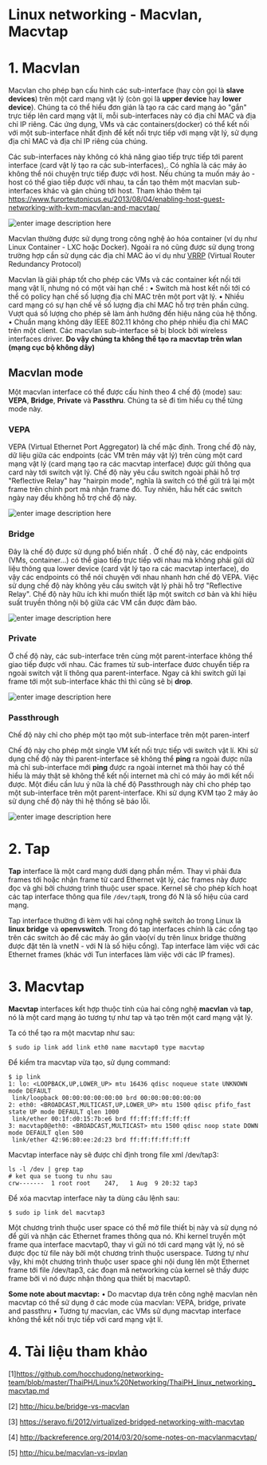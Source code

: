 Linux networking - Macvlan, Macvtap
===

# 1. Macvlan

Macvlan cho phép bạn cấu hình các sub-interface (hay còn gọi là **slave devices**) trên một card mạng vật lý (còn gọi là **upper device** hay **lower device**). Chúng ta có thể hiểu đơn giản là tạo ra các card mạng ảo "gắn" trực tiếp lên card mạng vật lí, mỗi sub-interfaces này có địa chỉ MAC và địa chỉ IP riêng. Các ứng dụng, VMs và các containers(docker) có thể kết nối với một sub-interface nhất định để kết nối trực tiếp với mạng vật lý, sử dụng địa chỉ MAC và địa chỉ IP riêng của chúng. 

Các sub-interfaces này không có khả năng giao tiếp trực tiếp tới parent interface (card vật lý tạo ra các sub-interfaces),. Có nghĩa là các máy ảo không thể nói chuyện trực tiếp được với host. Nếu chúng ta muốn máy ảo - host có thể giao tiếp được với nhau, ta cần tạo thêm một macvlan sub-interfaces khác và gán chúng tới host. Tham khảo thêm tại https://www.furorteutonicus.eu/2013/08/04/enabling-host-guest-networking-with-kvm-macvlan-and-macvtap/

![enter image description here](https://github.com/vanduc95/OpenStack_Network/blob/master/img/macvlan_overview.png)

Macvlan thường được sử dụng trong công nghệ ảo hóa container (ví dụ như Linux Container - LXC hoặc Docker). Ngoài ra nó cũng được sử dụng trong trường hợp cần sử dụng các địa chỉ MAC ảo ví dụ như [VRRP](https://en.wikipedia.org/wiki/Virtual_Router_Redundancy_Protocol) (Virtual Router Redundancy Protocol)

Macvlan là giải pháp tốt cho phép các VMs và các container kết nối tới mạng vật lí, nhưng nó có một vài hạn chế :
• Switch mà host kết nối tới có thể có policy hạn chế số lượng địa chỉ MAC trên một port vật lý.
• Nhiều card mạng có sự hạn chế về số lượng địa chỉ MAC hỗ trợ trên phần cứng. Vượt quá số lượng cho phép sẽ làm ảnh hưởng đến hiệu năng của hệ thống.
• Chuẩn mạng không dây IEEE 802.11 không cho phép nhiều địa chỉ MAC trên một client. Các macvlan sub-interface sẽ bị block bởi wireless interfaces driver. **Do vậy chúng ta không thể tạo ra macvtap trên wlan (mạng cục bộ không dây)**

## Macvlan mode
Một macvlan interface có thể được cấu hình theo 4 chế độ (mode) sau: **VEPA**, **Bridge**, **Private** và **Passthru**. Chúng ta sẽ đi tìm hiểu cụ thể từng mode này.

### VEPA
VEPA (Virtual Ethernet Port Aggregator) là chế mặc định. Trong chế độ này, dữ liệu giữa các endpoints (các VM trên máy vật lý) trên cùng một card mạng vật lý (card mạng tạo ra các macvtap interface) được gửi thông qua card này tới switch vật lý. Chế độ này yêu cầu switch ngoài phải hỗ trợ "Reflective Relay" hay "hairpin mode", nghĩa là switch có thể gửi trả lại một frame trên chính port mà nhận frame đó. Tuy nhiên, hầu hết các switch ngày nay đều không hỗ trợ chế độ này.

![enter image description here](https://github.com/vanduc95/OpenStack_Network/blob/master/img/VEPA_mode.png)

### Bridge
Đây là chế độ được sử dụng phổ biến nhất . Ở chế độ này, các endpoints (VMs, container...) có thể giao tiếp trực tiếp với nhau mà không phải gửi dữ liệu thông qua lower device (card vật lý tạo ra các macvtap interface), do vậy các endpoints có thể nói chuyện với nhau nhanh hơn chế độ VEPA. Việc sử dụng chế độ này không yêu cầu switch vật lý phải hỗ trợ "Reflective Relay". Chế độ này hữu ích khi muốn thiết lập một switch cơ bản và khi hiệu suất truyền thông nội bộ giữa các VM cần được đảm bảo. 

![enter image description here](https://github.com/vanduc95/OpenStack_Network/blob/master/img/bridge_mode.png)

### Private
Ở chế độ này, các sub-interface trên cùng một parent-interface không thể giao tiếp được với nhau. Các frames từ sub-interface đươc chuyển tiếp ra ngoài switch vật lí thông qua parent-interface. Ngay cả khi switch gửi lại frame tới một sub-interface khác thì thì cũng sẽ bị **drop**.

![enter image description here](https://github.com/vanduc95/OpenStack_Network/blob/master/img/private_mode.png)

### Passthrough

Chế độ này chỉ cho phép một tạo một sub-interface trên một paren-interf 

Chế độ này cho phép một single VM kết nối trực tiếp với switch vật lí. Khi sử dụng chế độ này thì parent-interface sẽ không thể **ping** ra ngoài được nữa mà chỉ sub-interface mới **ping** được ra ngoài internet mà thôi hay có thể hiểu là máy thật sẽ không thể kết nối internet mà chỉ có máy ảo mới kết nối được. Một điều cần lưu ý nữa là chế độ Passthrough này chỉ cho phép tạo một sub-interface trên một parent-interface. Khi sử dụng KVM tạo 2 máy ảo sử dụng chế độ này thì hệ thống sẽ báo lỗi.

![enter image description here](https://github.com/vanduc95/OpenStack_Network/blob/master/img/Passthru_mode.png)

# 2. Tap
**Tap** interface là một card mạng dưới dạng phần mềm. Thay vì phải đưa frames tới hoặc nhận frame từ card Ethernet vật lý, các frames này được đọc và ghi bởi chương trình thuộc user space. Kernel sẽ cho phép kích hoạt các tap interface thông qua file `/dev/tapN`, trong đó N là số hiệu của card mạng. 

Tap interface thường đi kèm với hai công nghệ switch ảo trong Linux là **linux bridge** và **openvswitch**. Trong đó tap interfaces chính là các cổng tạo trên các switch ảo để các máy ảo gắn vào(ví dụ trên linux bridge thường được đặt tên là vnetN - với N là số hiệu cổng). Tap interface làm việc với các Ethernet frames (khác với Tun interfaces làm việc với các IP frames). 

# 3. Macvtap
**Macvtap** interfaces kết hợp thuộc tính của hai công nghệ **macvlan** và **tap**, nó là một card mạng ảo tương tự như tap và tạo trên một card mạng vật lý.  

Ta có thể tạo ra một macvtap như sau:

    $ sudo ip link add link eth0 name macvtap0 type macvtap

Để kiểm tra macvtap vừa tạo, sử dụng command:

    $ ip link
    1: lo: <LOOPBACK,UP,LOWER_UP> mtu 16436 qdisc noqueue state UNKNOWN mode DEFAULT
     link/loopback 00:00:00:00:00:00 brd 00:00:00:00:00:00
    2: eth0: <BROADCAST,MULTICAST,UP,LOWER_UP> mtu 1500 qdisc pfifo_fast state UP mode DEFAULT qlen 1000
     link/ether 00:1f:d0:15:7b:e6 brd ff:ff:ff:ff:ff:ff
    3: macvtap0@eth0: <BROADCAST,MULTICAST> mtu 1500 qdisc noop state DOWN mode DEFAULT qlen 500
     link/ether 42:96:80:ee:2d:23 brd ff:ff:ff:ff:ff:ff

Macvtap interface này sẽ được chỉ định trong file xml /dev/tap3:

    ls -l /dev | grep tap
    # ket qua se tuong tu nhu sau
    crw-------  1 root root    247,   1 Aug  9 20:32 tap3
Để xóa macvtap interface này ta dùng câu lệnh sau:

    $ sudo ip link del macvtap3


Một chương trình thuộc user space có thể mở file thiết bị này và sử dụng nó để gửi và nhận các Ethernet frames thông qua nó. Khi kernel truyền một frame qua interface macvtap0, thay vì gửi nó tới card mạng vật lý, nó sẽ được đọc từ file này bởi một chương trình thuộc userspace. Tương tự như vậy, khi một chương trình thuộc user space ghi nội dung lên một Ethernet frame tới file /dev/tap3, các đoạn mã networking của kernel sẽ thấy được frame bởi vì nó được nhận thông qua thiết bị macvtap0. 

**Some note about macvtap:**
• Do macvtap dựa trên công nghệ macvlan nên macvtap có thể sử dụng ở các mode của macvlan: VEPA, bridge, private and passthru
• Tương tự macvlan, các VMs sử dụng macvtap interface không thể kết nối trực tiếp với card mạng vật lí. 

# 4. Tài liệu tham khảo
[1]https://github.com/hocchudong/networking-team/blob/master/ThaiPH/Linux%20Networking/ThaiPH_linux_networking_macvtap.md

[2] http://hicu.be/bridge-vs-macvlan

[3] https://seravo.fi/2012/virtualized-bridged-networking-with-macvtap

[4] http://backreference.org/2014/03/20/some-notes-on-macvlanmacvtap/

[5] http://hicu.be/macvlan-vs-ipvlan

